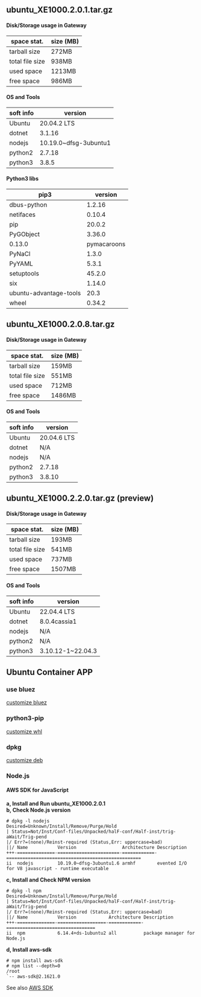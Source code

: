 ## ubuntu_XE1000.2.0.1.tar.gz
#### Disk/Storage usage in Gateway
| space stat. | size (MB) |
|--|--|
| tarball size | 272MB |
| total file size | 938MB |
| used space | 1213MB |
| free space | 986MB |
#### OS and Tools
| soft info | version |
|--|--|
| Ubuntu| 20.04.2 LTS |
| dotnet | 3.1.16 |
| nodejs | 10.19.0~dfsg-3ubuntu1 |
| python2 | 2.7.18 |
| python3 | 3.8.5 |
#### Python3 libs
| pip3 | version |
|--|--|
| dbus-python | 1.2.16 |
| netifaces | 0.10.4 |
| pip | 20.0.2 |
| PyGObject | 3.36.0 |
| 0.13.0 | pymacaroons |
| PyNaCl | 1.3.0 |
| PyYAML | 5.3.1 |
| setuptools | 45.2.0 |
| six | 1.14.0 |
| ubuntu-advantage-tools | 20.3 |
| wheel | 0.34.2 |
## ubuntu_XE1000.2.0.8.tar.gz
#### Disk/Storage usage in Gateway
| space stat. | size (MB) |
|--|--|
| tarball size | 159MB |
| total file size | 551MB |
| used space | 712MB |
| free space | 1486MB |
#### OS and Tools
| soft info | version |
|--|--|
| Ubuntu| 20.04.6 LTS |
| dotnet | N/A |
| nodejs | N/A |
| python2 | 2.7.18 |
| python3 | 3.8.10 |
## ubuntu_XE1000.2.2.0.tar.gz (preview)
#### Disk/Storage usage in Gateway
| space stat. | size (MB) |
|--|--|
| tarball size | 193MB |
| total file size | 541MB |
| used space | 737MB |
| free space | 1507MB |
#### OS and Tools
| soft info | version |
|--|--|
| Ubuntu | 22.04.4 LTS |
| dotnet | 8.0.4cassia1 |
| nodejs | N/A |
| python2 | N/A |
| python3 | 3.10.12-1~22.04.3 |
## Ubuntu Container APP
### use bluez
[customize bluez](bluez_dbus.md)
### python3-pip
[customize whl](python3_pip.md)
### dpkg
[customize deb](dpkg_deb.md)
### Node.js
#### AWS SDK for JavaScript
**a, Install and Run ubuntu_XE1000.2.0.1**  
**b, Check Node.js version**  
```
# dpkg -l nodejs
Desired=Unknown/Install/Remove/Purge/Hold
| Status=Not/Inst/Conf-files/Unpacked/halF-conf/Half-inst/trig-aWait/Trig-pend
|/ Err?=(none)/Reinst-required (Status,Err: uppercase=bad)
||/ Name           Version                 Architecture Description
+++-==============-=======================-============-==================================================
ii  nodejs         10.19.0~dfsg-3ubuntu1.6 armhf        evented I/O for V8 javascript - runtime executable
```
**c, Install and Check NPM version**  
```
# dpkg -l npm
Desired=Unknown/Install/Remove/Purge/Hold
| Status=Not/Inst/Conf-files/Unpacked/halF-conf/Half-inst/trig-aWait/Trig-pend
|/ Err?=(none)/Reinst-required (Status,Err: uppercase=bad)
||/ Name           Version            Architecture Description
+++-==============-==================-============-=================================
ii  npm            6.14.4+ds-1ubuntu2 all          package manager for Node.js
```
**d, Install aws-sdk**  
```
# npm install aws-sdk
# npm list --depth=0  
/root
`-- aws-sdk@2.1621.0
```
See also [AWS SDK](https://www.npmjs.com/package/aws-sdk)

